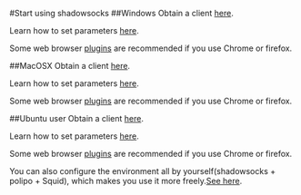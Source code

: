 #Start using shadowsocks
##Windows
Obtain a client [here](https://portal.shadowsocks.com/downloads.php?action=displaycat&catid=1).

Learn how to set parameters [here](https://portal.shadowsocks.com/knowledgebase.php?action=displayarticle&id=3).

Some web browser [plugins](https://portal.shadowsocks.com/downloads.php?action=displaycat&catid=2) are recommended if you use Chrome or firefox.

##MacOSX
Obtain a client [here](https://portal.shadowsocks.com/downloads.php?action=displaycat&catid=1).

Learn how to set parameters [here](https://portal.shadowsocks.com/knowledgebase.php?action=displayarticle&id=4).

Some web browser [plugins](https://portal.shadowsocks.com/downloads.php?action=displaycat&catid=2) are recommended if you use Chrome or firefox.

##Ubuntu user
Obtain a client [here](https://github.com/shadowsocks/shadowsocks-qt5).

Learn how to set parameters [here](https://github.com/shadowsocks/shadowsocks-qt5/wiki).

Some web browser [plugins](https://portal.shadowsocks.com/downloads.php?action=displaycat&catid=2) are recommended if you use Chrome or firefox.

You can also configure the environment all by yourself(shadowsocks + polipo + Squid), which makes you use it more freely.[See here](http://library.zenlogic.com/ss/2014/05/10/shadowsocks-polipo-squid/).
